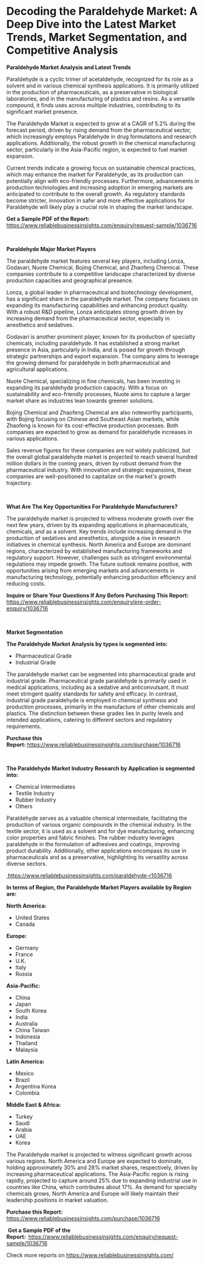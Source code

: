 <p><h1>Decoding the Paraldehyde Market: A Deep Dive into the Latest Market Trends, Market Segmentation, and Competitive Analysis</h1></p><p><strong>Paraldehyde Market Analysis and Latest Trends</strong></p>
<p><p>Paraldehyde is a cyclic trimer of acetaldehyde, recognized for its role as a solvent and in various chemical synthesis applications. It is primarily utilized in the production of pharmaceuticals, as a preservative in biological laboratories, and in the manufacturing of plastics and resins. As a versatile compound, it finds uses across multiple industries, contributing to its significant market presence.</p><p>The Paraldehyde Market is expected to grow at a CAGR of 5.2% during the forecast period, driven by rising demand from the pharmaceutical sector, which increasingly employs Paraldehyde in drug formulations and research applications. Additionally, the robust growth in the chemical manufacturing sector, particularly in the Asia-Pacific region, is expected to fuel market expansion. </p><p>Current trends indicate a growing focus on sustainable chemical practices, which may enhance the market for Paraldehyde, as its production can potentially align with eco-friendly processes. Furthermore, advancements in production technologies and increasing adoption in emerging markets are anticipated to contribute to the overall growth. As regulatory standards become stricter, innovation in safer and more effective applications for Paraldehyde will likely play a crucial role in shaping the market landscape.</p></p>
<p><strong>Get a Sample PDF of the Report:&nbsp;</strong> <a href="https://www.reliablebusinessinsights.com/enquiry/request-sample/1036716?utm_campaign=1558&utm_medium=2&utm_source=Github&utm_content=ia&utm_term=30012025&utm_id=paraldehyde">https://www.reliablebusinessinsights.com/enquiry/request-sample/1036716</a></p>
<p>&nbsp;</p>
<p><strong>Paraldehyde Major Market Players</strong></p>
<p><p>The paraldehyde market features several key players, including Lonza, Godavari, Nuote Chemical, Bojing Chemical, and Zhaofeng Chemical. These companies contribute to a competitive landscape characterized by diverse production capacities and geographical presence.</p><p>Lonza, a global leader in pharmaceutical and biotechnology development, has a significant share in the paraldehyde market. The company focuses on expanding its manufacturing capabilities and enhancing product quality. With a robust R&D pipeline, Lonza anticipates strong growth driven by increasing demand from the pharmaceutical sector, especially in anesthetics and sedatives.</p><p>Godavari is another prominent player, known for its production of specialty chemicals, including paraldehyde. It has established a strong market presence in Asia, particularly in India, and is poised for growth through strategic partnerships and export expansion. The company aims to leverage the growing demand for paraldehyde in both pharmaceutical and agricultural applications.</p><p>Nuote Chemical, specializing in fine chemicals, has been investing in expanding its paraldehyde production capacity. With a focus on sustainability and eco-friendly processes, Nuote aims to capture a larger market share as industries lean towards greener solutions.</p><p>Bojing Chemical and Zhaofeng Chemical are also noteworthy participants, with Bojing focusing on Chinese and Southeast Asian markets, while Zhaofeng is known for its cost-effective production processes. Both companies are expected to grow as demand for paraldehyde increases in various applications.</p><p>Sales revenue figures for these companies are not widely publicized, but the overall global paraldehyde market is projected to reach several hundred million dollars in the coming years, driven by robust demand from the pharmaceutical industry. With innovation and strategic expansions, these companies are well-positioned to capitalize on the market's growth trajectory.</p></p>
<p>&nbsp;</p>
<p><strong>What Are The Key Opportunities For Paraldehyde Manufacturers?</strong></p>
<p><p>The paraldehyde market is projected to witness moderate growth over the next few years, driven by its expanding applications in pharmaceuticals, chemicals, and as a solvent. Key trends include increasing demand in the production of sedatives and anesthetics, alongside a rise in research initiatives in chemical synthesis. North America and Europe are dominant regions, characterized by established manufacturing frameworks and regulatory support. However, challenges such as stringent environmental regulations may impede growth. The future outlook remains positive, with opportunities arising from emerging markets and advancements in manufacturing technology, potentially enhancing production efficiency and reducing costs.</p></p>
<p><strong>Inquire or Share Your Questions If Any Before Purchasing This Report:</strong> <a href="https://www.reliablebusinessinsights.com/enquiry/pre-order-enquiry/1036716?utm_campaign=1558&utm_medium=2&utm_source=Github&utm_content=ia&utm_term=30012025&utm_id=paraldehyde">https://www.reliablebusinessinsights.com/enquiry/pre-order-enquiry/1036716</a></p>
<p>&nbsp;</p>
<p><strong>Market Segmentation</strong></p>
<p><strong>The Paraldehyde Market Analysis by types is segmented into:</strong></p>
<p><ul><li>Pharmaceutical Grade</li><li>Industrial Grade</li></ul></p>
<p><p>The paraldehyde market can be segmented into pharmaceutical grade and industrial grade. Pharmaceutical grade paraldehyde is primarily used in medical applications, including as a sedative and anticonvulsant. It must meet stringent quality standards for safety and efficacy. In contrast, industrial grade paraldehyde is employed in chemical synthesis and production processes, primarily in the manufacture of other chemicals and plastics. The distinction between these grades lies in purity levels and intended applications, catering to different sectors and regulatory requirements.</p></p>
<p><strong>Purchase this Report:&nbsp;</strong><a href="https://www.reliablebusinessinsights.com/purchase/1036716?utm_campaign=1558&utm_medium=2&utm_source=Github&utm_content=ia&utm_term=30012025&utm_id=paraldehyde">https://www.reliablebusinessinsights.com/purchase/1036716</a></p>
<p>&nbsp;</p>
<p><strong>The Paraldehyde Market Industry Research by Application is segmented into:</strong></p>
<p><ul><li>Chemical Intermediates</li><li>Textile Industry</li><li>Rubber Industry</li><li>Others</li></ul></p>
<p><p>Paraldehyde serves as a valuable chemical intermediate, facilitating the production of various organic compounds in the chemical industry. In the textile sector, it is used as a solvent and for dye manufacturing, enhancing color properties and fabric finishes. The rubber industry leverages paraldehyde in the formulation of adhesives and coatings, improving product durability. Additionally, other applications encompass its use in pharmaceuticals and as a preservative, highlighting its versatility across diverse sectors.</p></p>
<p><a href="https://www.reliablebusinessinsights.com/paraldehyde-r1036716?utm_campaign=1558&utm_medium=2&utm_source=Github&utm_content=ia&utm_term=30012025&utm_id=paraldehyde">&nbsp;https://www.reliablebusinessinsights.com/paraldehyde-r1036716</a></p>
<p><strong>In terms of Region, the Paraldehyde Market Players available by Region are:</strong></p>
<p>
    <p> <strong> North America: </strong>
        <ul>
            <li>United States</li>
            <li>Canada</li>
        </ul>
        </p> 
    <p> <strong> Europe: </strong>
        <ul>
            <li>Germany</li>
            <li>France</li>
            <li>U.K.</li>
            <li>Italy</li>
            <li>Russia</li>
        </ul>
        </p> 
    <p> <strong> Asia-Pacific: </strong>
        <ul>
            <li>China</li>
            <li>Japan</li>
            <li>South Korea</li>
            <li>India</li>
            <li>Australia</li>
            <li>China Taiwan</li>
            <li>Indonesia</li>
            <li>Thailand</li>
            <li>Malaysia</li>
        </ul>
        </p> 
    <p> <strong> Latin America: </strong>
        <ul>
            <li>Mexico</li>
            <li>Brazil</li>
            <li>Argentina Korea</li>
            <li>Colombia</li>
        </ul>
        </p> 
    <p> <strong> Middle East & Africa: </strong>
        <ul>
            <li>Turkey</li>
            <li>Saudi</li>
            <li>Arabia</li>
            <li>UAE</li>
            <li>Korea</li>
        </ul>
    </p>
    </p>
<p><p>The Paraldehyde market is projected to witness significant growth across various regions. North America and Europe are expected to dominate, holding approximately 30% and 28% market shares, respectively, driven by increasing pharmaceutical applications. The Asia-Pacific region is rising rapidly, projected to capture around 25% due to expanding industrial use in countries like China, which contributes about 17%. As demand for specialty chemicals grows, North America and Europe will likely maintain their leadership positions in market valuation.</p></p>
<p><strong>Purchase this Report: </strong><a href="https://www.reliablebusinessinsights.com/purchase/1036716?utm_campaign=1558&utm_medium=2&utm_source=Github&utm_content=ia&utm_term=30012025&utm_id=paraldehyde">https://www.reliablebusinessinsights.com/purchase/1036716</a></p>
<p>&nbsp;<strong>Get a Sample PDF of the Report:&nbsp;&nbsp;</strong><a href="https://www.reliablebusinessinsights.com/enquiry/request-sample/1036716?utm_campaign=1558&utm_medium=2&utm_source=Github&utm_content=ia&utm_term=30012025&utm_id=paraldehyde">https://www.reliablebusinessinsights.com/enquiry/request-sample/1036716</a></p>
<p><strong></strong></p>
<p>Check more reports on <a href="https://www.reliablebusinessinsights.com/?utm_campaign=1558&utm_medium=2&utm_source=Github&utm_content=ia&utm_term=30012025&utm_id=paraldehyde">https://www.reliablebusinessinsights.com/</a></p>